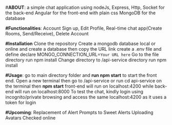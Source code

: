 #**ABOUT**:
a simple chat application using 
nodeJs, Express, Http, Socket for the back-end
Angular for the front-end with plain css
MongoDB for the database

**#Functionalities**:
Account Sign up, Edit Profile, Real-time chat app(Create Rooms, Send/Receive), Delete Account

**#Installation**
Clone the repository
Create a mongodb database local or online and create a database then copy the URL link
create a .env file and define declare MONGO_CONNECTION_URL=`Your URL here`
Go to the file directory run npm install
Change directory to /api-service directory run npm install

**#Usage**:
go to main directory folder and **run npm start** to start the front end.
Open a new terminal then go to /api-service or run cd api-service on the terminal  then **npm start** 
front-end will run on localhost:4200 while back-end will run on localhost:8000
To test the chat, kindly login using incognito/private browsing and access the same localhost:4200 as it uses a token for login

**#Upcoming**:
Replacement of Alert Prompts to Sweet Alerts
Uploading Avatars
Checked online
